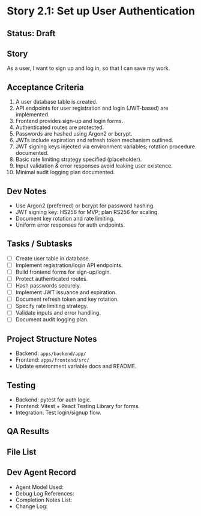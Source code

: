 # Story 2.1: Set up User Authentication

## Status: Draft

## Story
As a user, I want to sign up and log in, so that I can save my work.

## Acceptance Criteria
1. A user database table is created.
2. API endpoints for user registration and login (JWT-based) are implemented.
3. Frontend provides sign-up and login forms.
4. Authenticated routes are protected.
5. Passwords are hashed using Argon2 or bcrypt.
6. JWTs include expiration and refresh token mechanism outlined.
7. JWT signing keys injected via environment variables; rotation procedure documented.
8. Basic rate limiting strategy specified (placeholder).
9. Input validation & error responses avoid leaking user existence.
10. Minimal audit logging plan documented.

## Dev Notes
- Use Argon2 (preferred) or bcrypt for password hashing.
- JWT signing key: HS256 for MVP; plan RS256 for scaling.
- Document key rotation and rate limiting.
- Uniform error responses for auth endpoints.

## Tasks / Subtasks
- [ ] Create user table in database.
- [ ] Implement registration/login API endpoints.
- [ ] Build frontend forms for sign-up/login.
- [ ] Protect authenticated routes.
- [ ] Hash passwords securely.
- [ ] Implement JWT issuance and expiration.
- [ ] Document refresh token and key rotation.
- [ ] Specify rate limiting strategy.
- [ ] Validate inputs and error handling.
- [ ] Document audit logging plan.

## Project Structure Notes
- Backend: `apps/backend/app/`
- Frontend: `apps/frontend/src/`
- Update environment variable docs and README.

## Testing
- Backend: pytest for auth logic.
- Frontend: Vitest + React Testing Library for forms.
- Integration: Test login/signup flow.

## QA Results

## File List

## Dev Agent Record
- Agent Model Used:
- Debug Log References:
- Completion Notes List:
- Change Log:
